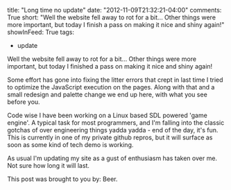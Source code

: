 title: "Long time no update"
date: "2012-11-09T21:32:21-04:00"
comments: True
short: "Well the website fell away to rot for a bit... Other things were more important, but today I finish a pass on making it nice and shiny again!"
showInFeed: True
tags:
- update

Well the website fell away to rot for a bit... Other things were more important, but today I finished a pass on making it nice and shiny again!

Some effort has gone into fixing the litter errors that crept in last time I tried to optimize the JavaScript execution on the pages.
Along with that and a small redesign and palette change we end up here, with what you see before you.

Code wise I have been working on a Linux based SDL powered 'game engine'. 
A typical task for most programmers, and I'm falling into the classic gotchas of over engineering things yadda yadda - end of the day, it's fun.
This is currently in one of my private github repros, but it will surface as soon as some kind of tech demo is working.

As usual I'm updating my site as a gust of enthusiasm has taken over me. Not sure how long it will last.

This post was brought to you by: Beer.

